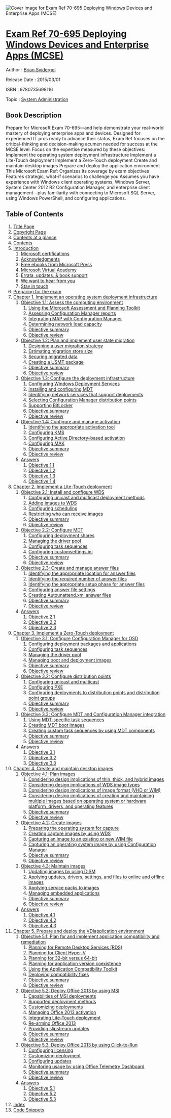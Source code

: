 ![Cover image for Exam Ref 70-695 Deploying Windows Devices and Enterprise Apps (MCSE)](https://imgdetail.ebookreading.net/cover/cover/system_admin/EB9780735698116.jpg)

[Exam Ref 70-695 Deploying Windows Devices and Enterprise Apps (MCSE)](https://ebookreading.net/view/book/Exam+Ref+70-695+Deploying+Windows+Devices+and+Enterprise+Apps+%28MCSE%29-EB9780735698116_1.html "Exam Ref 70-695 Deploying Windows Devices and Enterprise Apps (MCSE)")
====================================================================================================================

Author : [Brian Svidergol](https://ebookreading.net/search/author/Brian+Svidergol)

Release Date : 2015/03/01

ISBN : 9780735698116

Topic : [System Administration](https://ebookreading.net/search/category/system-administration)

Book Description
-----------------

Prepare for Microsoft Exam 70-695—and help demonstrate your real-world mastery of deploying enterprise apps and devices. Designed for experienced IT pros ready to advance their status, Exam Ref focuses on the critical-thinking and decision-making acumen needed for success at the MCSE level.
Focus on the expertise measured by these objectives:
Implement the operating system deployment infrastructure
Implement a Lite-Touch deployment
Implement a Zero-Touch deployment
Create and maintain desktop images
Prepare and deploy the application environment
This Microsoft Exam Ref:
Organizes its coverage by exam objectives
Features strategic, what-if scenarios to challenge you
Assumes you have experience with Windows client operating systems, Windows Server, System Center 2012 R2 Configuration Manager, and enterprise client management—plus familiarity with connecting to Microsoft SQL Server, using Windows PowerShell, and configuring applications.
              
Table of Contents
-----------------

1. [Title Page](https://ebookreading.net/view/book/Exam+Ref+70-695+Deploying+Windows+Devices+and+Enterprise+Apps+%28MCSE%29-EB9780735698116_2.html#title)
1. [Copyright Page](https://ebookreading.net/view/book/Exam+Ref+70-695+Deploying+Windows+Devices+and+Enterprise+Apps+%28MCSE%29-EB9780735698116_3.html#copyright)
1. [Contents at a glance](https://ebookreading.net/view/book/Exam+Ref+70-695+Deploying+Windows+Devices+and+Enterprise+Apps+%28MCSE%29-EB9780735698116_4.html#toc)
1. [Contents](https://ebookreading.net/view/book/Exam+Ref+70-695+Deploying+Windows+Devices+and+Enterprise+Apps+%28MCSE%29-EB9780735698116_5.html#bk01-toc)
1. [Introduction](https://ebookreading.net/view/book/Exam+Ref+70-695+Deploying+Windows+Devices+and+Enterprise+Apps+%28MCSE%29-EB9780735698116_6.html#pref01)
    1. [Microsoft certifications](https://ebookreading.net/view/book/Exam+Ref+70-695+Deploying+Windows+Devices+and+Enterprise+Apps+%28MCSE%29-EB9780735698116_6.html#pref01lev1sec1)
    1. [Acknowledgments](https://ebookreading.net/view/book/Exam+Ref+70-695+Deploying+Windows+Devices+and+Enterprise+Apps+%28MCSE%29-EB9780735698116_6.html#pref01lev1sec2)
    1. [Free ebooks from Microsoft Press](https://ebookreading.net/view/book/Exam+Ref+70-695+Deploying+Windows+Devices+and+Enterprise+Apps+%28MCSE%29-EB9780735698116_6.html#pref01lev1sec3)
    1. [Microsoft Virtual Academy](https://ebookreading.net/view/book/Exam+Ref+70-695+Deploying+Windows+Devices+and+Enterprise+Apps+%28MCSE%29-EB9780735698116_6.html#pref01lev1sec4)
    1. [Errata, updates, &amp; book support](https://ebookreading.net/view/book/Exam+Ref+70-695+Deploying+Windows+Devices+and+Enterprise+Apps+%28MCSE%29-EB9780735698116_6.html#pref01lev1sec5)
    1. [We want to hear from you](https://ebookreading.net/view/book/Exam+Ref+70-695+Deploying+Windows+Devices+and+Enterprise+Apps+%28MCSE%29-EB9780735698116_6.html#pref01lev1sec6)
    1. [Stay in touch](https://ebookreading.net/view/book/Exam+Ref+70-695+Deploying+Windows+Devices+and+Enterprise+Apps+%28MCSE%29-EB9780735698116_6.html#pref01lev1sec7)
1. [Preparing for the exam](https://ebookreading.net/view/book/Exam+Ref+70-695+Deploying+Windows+Devices+and+Enterprise+Apps+%28MCSE%29-EB9780735698116_7.html#pref02)
1. [Chapter 1. Implement an operating system deployment infrastructure](https://ebookreading.net/view/book/Exam+Ref+70-695+Deploying+Windows+Devices+and+Enterprise+Apps+%28MCSE%29-EB9780735698116_8.html#ch01)
    1. [Objective 1.1: Assess the computing environment](https://ebookreading.net/view/book/Exam+Ref+70-695+Deploying+Windows+Devices+and+Enterprise+Apps+%28MCSE%29-EB9780735698116_8.html#ch01lev1sec1)
        1. [Using the Microsoft Assessment and Planning Toolkit](https://ebookreading.net/view/book/Exam+Ref+70-695+Deploying+Windows+Devices+and+Enterprise+Apps+%28MCSE%29-EB9780735698116_8.html#ch01lev2sec1)
        1. [Assessing Configuration Manager reports](https://ebookreading.net/view/book/Exam+Ref+70-695+Deploying+Windows+Devices+and+Enterprise+Apps+%28MCSE%29-EB9780735698116_8.html#ch01lev2sec2)
        1. [Integrating MAP with Configuration Manager](https://ebookreading.net/view/book/Exam+Ref+70-695+Deploying+Windows+Devices+and+Enterprise+Apps+%28MCSE%29-EB9780735698116_8.html#ch01lev2sec3)
        1. [Determining network load capacity](https://ebookreading.net/view/book/Exam+Ref+70-695+Deploying+Windows+Devices+and+Enterprise+Apps+%28MCSE%29-EB9780735698116_8.html#ch01lev2sec4)
        1. [Objective summary](https://ebookreading.net/view/book/Exam+Ref+70-695+Deploying+Windows+Devices+and+Enterprise+Apps+%28MCSE%29-EB9780735698116_8.html#ch01lev2sec5)
        1. [Objective review](https://ebookreading.net/view/book/Exam+Ref+70-695+Deploying+Windows+Devices+and+Enterprise+Apps+%28MCSE%29-EB9780735698116_8.html#ch01lev2sec6)
    1. [Objective 1.2: Plan and implement user state migration](https://ebookreading.net/view/book/Exam+Ref+70-695+Deploying+Windows+Devices+and+Enterprise+Apps+%28MCSE%29-EB9780735698116_8.html#ch01lev1sec2)
        1. [Designing a user migration strategy](https://ebookreading.net/view/book/Exam+Ref+70-695+Deploying+Windows+Devices+and+Enterprise+Apps+%28MCSE%29-EB9780735698116_8.html#ch01lev2sec7)
        1. [Estimating migration store size](https://ebookreading.net/view/book/Exam+Ref+70-695+Deploying+Windows+Devices+and+Enterprise+Apps+%28MCSE%29-EB9780735698116_8.html#ch01lev2sec8)
        1. [Securing migrated data](https://ebookreading.net/view/book/Exam+Ref+70-695+Deploying+Windows+Devices+and+Enterprise+Apps+%28MCSE%29-EB9780735698116_8.html#ch01lev2sec9)
        1. [Creating a USMT package](https://ebookreading.net/view/book/Exam+Ref+70-695+Deploying+Windows+Devices+and+Enterprise+Apps+%28MCSE%29-EB9780735698116_8.html#ch01lev2sec10)
        1. [Objective summary](https://ebookreading.net/view/book/Exam+Ref+70-695+Deploying+Windows+Devices+and+Enterprise+Apps+%28MCSE%29-EB9780735698116_8.html#ch01lev2sec11)
        1. [Objective review](https://ebookreading.net/view/book/Exam+Ref+70-695+Deploying+Windows+Devices+and+Enterprise+Apps+%28MCSE%29-EB9780735698116_8.html#ch01lev2sec12)
    1. [Objective 1.3: Configure the deployment infrastructure](https://ebookreading.net/view/book/Exam+Ref+70-695+Deploying+Windows+Devices+and+Enterprise+Apps+%28MCSE%29-EB9780735698116_8.html#ch01lev1sec3)
        1. [Configuring Windows Deployment Services](https://ebookreading.net/view/book/Exam+Ref+70-695+Deploying+Windows+Devices+and+Enterprise+Apps+%28MCSE%29-EB9780735698116_8.html#ch01lev2sec13)
        1. [Installing and configuring MDT](https://ebookreading.net/view/book/Exam+Ref+70-695+Deploying+Windows+Devices+and+Enterprise+Apps+%28MCSE%29-EB9780735698116_8.html#ch01lev2sec14)
        1. [Identifying network services that support deployments](https://ebookreading.net/view/book/Exam+Ref+70-695+Deploying+Windows+Devices+and+Enterprise+Apps+%28MCSE%29-EB9780735698116_8.html#ch01lev2sec15)
        1. [Selecting Configuration Manager distribution points](https://ebookreading.net/view/book/Exam+Ref+70-695+Deploying+Windows+Devices+and+Enterprise+Apps+%28MCSE%29-EB9780735698116_8.html#ch01lev2sec16)
        1. [Supporting BitLocker](https://ebookreading.net/view/book/Exam+Ref+70-695+Deploying+Windows+Devices+and+Enterprise+Apps+%28MCSE%29-EB9780735698116_8.html#ch01lev2sec17)
        1. [Objective summary](https://ebookreading.net/view/book/Exam+Ref+70-695+Deploying+Windows+Devices+and+Enterprise+Apps+%28MCSE%29-EB9780735698116_8.html#ch01lev2sec18)
        1. [Objective review](https://ebookreading.net/view/book/Exam+Ref+70-695+Deploying+Windows+Devices+and+Enterprise+Apps+%28MCSE%29-EB9780735698116_8.html#ch01lev2sec19)
    1. [Objective 1.4: Configure and manage activation](https://ebookreading.net/view/book/Exam+Ref+70-695+Deploying+Windows+Devices+and+Enterprise+Apps+%28MCSE%29-EB9780735698116_8.html#ch01lev1sec4)
        1. [Identifying the appropriate activation tool](https://ebookreading.net/view/book/Exam+Ref+70-695+Deploying+Windows+Devices+and+Enterprise+Apps+%28MCSE%29-EB9780735698116_8.html#ch01lev2sec20)
        1. [Configuring KMS](https://ebookreading.net/view/book/Exam+Ref+70-695+Deploying+Windows+Devices+and+Enterprise+Apps+%28MCSE%29-EB9780735698116_8.html#ch01lev2sec21)
        1. [Configuring Active Directory–based activation](https://ebookreading.net/view/book/Exam+Ref+70-695+Deploying+Windows+Devices+and+Enterprise+Apps+%28MCSE%29-EB9780735698116_8.html#ch01lev2sec22)
        1. [Configuring MAK](https://ebookreading.net/view/book/Exam+Ref+70-695+Deploying+Windows+Devices+and+Enterprise+Apps+%28MCSE%29-EB9780735698116_8.html#ch01lev2sec23)
        1. [Objective summary](https://ebookreading.net/view/book/Exam+Ref+70-695+Deploying+Windows+Devices+and+Enterprise+Apps+%28MCSE%29-EB9780735698116_8.html#ch01lev2sec24)
        1. [Objective review](https://ebookreading.net/view/book/Exam+Ref+70-695+Deploying+Windows+Devices+and+Enterprise+Apps+%28MCSE%29-EB9780735698116_8.html#ch01lev2sec25)
    1. [Answers](https://ebookreading.net/view/book/Exam+Ref+70-695+Deploying+Windows+Devices+and+Enterprise+Apps+%28MCSE%29-EB9780735698116_8.html#ch01lev1sec5)
        1. [Objective 1.1](https://ebookreading.net/view/book/Exam+Ref+70-695+Deploying+Windows+Devices+and+Enterprise+Apps+%28MCSE%29-EB9780735698116_8.html#ch01lev2sec26)
        1. [Objective 1.2](https://ebookreading.net/view/book/Exam+Ref+70-695+Deploying+Windows+Devices+and+Enterprise+Apps+%28MCSE%29-EB9780735698116_8.html#ch01lev2sec27)
        1. [Objective 1.3](https://ebookreading.net/view/book/Exam+Ref+70-695+Deploying+Windows+Devices+and+Enterprise+Apps+%28MCSE%29-EB9780735698116_8.html#ch01lev2sec28)
        1. [Objective 1.4](https://ebookreading.net/view/book/Exam+Ref+70-695+Deploying+Windows+Devices+and+Enterprise+Apps+%28MCSE%29-EB9780735698116_8.html#ch01lev2sec29)
1. [Chapter 2. Implement a Lite-Touch deployment](https://ebookreading.net/view/book/Exam+Ref+70-695+Deploying+Windows+Devices+and+Enterprise+Apps+%28MCSE%29-EB9780735698116_9.html#ch02)
    1. [Objective 2.1: Install and configure WDS](https://ebookreading.net/view/book/Exam+Ref+70-695+Deploying+Windows+Devices+and+Enterprise+Apps+%28MCSE%29-EB9780735698116_9.html#ch02lev1sec1)
        1. [Configuring unicast and multicast deployment methods](https://ebookreading.net/view/book/Exam+Ref+70-695+Deploying+Windows+Devices+and+Enterprise+Apps+%28MCSE%29-EB9780735698116_9.html#ch02lev2sec1)
        1. [Adding images to WDS](https://ebookreading.net/view/book/Exam+Ref+70-695+Deploying+Windows+Devices+and+Enterprise+Apps+%28MCSE%29-EB9780735698116_9.html#ch02lev2sec2)
        1. [Configuring scheduling](https://ebookreading.net/view/book/Exam+Ref+70-695+Deploying+Windows+Devices+and+Enterprise+Apps+%28MCSE%29-EB9780735698116_9.html#ch02lev2sec3)
        1. [Restricting who can receive images](https://ebookreading.net/view/book/Exam+Ref+70-695+Deploying+Windows+Devices+and+Enterprise+Apps+%28MCSE%29-EB9780735698116_9.html#ch02lev2sec4)
        1. [Objective summary](https://ebookreading.net/view/book/Exam+Ref+70-695+Deploying+Windows+Devices+and+Enterprise+Apps+%28MCSE%29-EB9780735698116_9.html#ch02lev2sec5)
        1. [Objective review](https://ebookreading.net/view/book/Exam+Ref+70-695+Deploying+Windows+Devices+and+Enterprise+Apps+%28MCSE%29-EB9780735698116_9.html#ch02lev2sec6)
    1. [Objective 2.2: Configure MDT](https://ebookreading.net/view/book/Exam+Ref+70-695+Deploying+Windows+Devices+and+Enterprise+Apps+%28MCSE%29-EB9780735698116_9.html#ch02lev1sec2)
        1. [Configuring deployment shares](https://ebookreading.net/view/book/Exam+Ref+70-695+Deploying+Windows+Devices+and+Enterprise+Apps+%28MCSE%29-EB9780735698116_9.html#ch02lev2sec7)
        1. [Managing the driver pool](https://ebookreading.net/view/book/Exam+Ref+70-695+Deploying+Windows+Devices+and+Enterprise+Apps+%28MCSE%29-EB9780735698116_9.html#ch02lev2sec8)
        1. [Configuring task sequences](https://ebookreading.net/view/book/Exam+Ref+70-695+Deploying+Windows+Devices+and+Enterprise+Apps+%28MCSE%29-EB9780735698116_9.html#ch02lev2sec9)
        1. [Configuring customsettings.ini](https://ebookreading.net/view/book/Exam+Ref+70-695+Deploying+Windows+Devices+and+Enterprise+Apps+%28MCSE%29-EB9780735698116_9.html#ch02lev2sec10)
        1. [Objective summary](https://ebookreading.net/view/book/Exam+Ref+70-695+Deploying+Windows+Devices+and+Enterprise+Apps+%28MCSE%29-EB9780735698116_9.html#ch02lev2sec11)
        1. [Objective review](https://ebookreading.net/view/book/Exam+Ref+70-695+Deploying+Windows+Devices+and+Enterprise+Apps+%28MCSE%29-EB9780735698116_9.html#ch02lev2sec12)
    1. [Objective 2.3: Create and manage answer files](https://ebookreading.net/view/book/Exam+Ref+70-695+Deploying+Windows+Devices+and+Enterprise+Apps+%28MCSE%29-EB9780735698116_9.html#ch02lev1sec3)
        1. [Identifying the appropriate location for answer files](https://ebookreading.net/view/book/Exam+Ref+70-695+Deploying+Windows+Devices+and+Enterprise+Apps+%28MCSE%29-EB9780735698116_9.html#ch02lev2sec13)
        1. [Identifying the required number of answer files](https://ebookreading.net/view/book/Exam+Ref+70-695+Deploying+Windows+Devices+and+Enterprise+Apps+%28MCSE%29-EB9780735698116_9.html#ch02lev2sec14)
        1. [Identifying the appropriate setup phase for answer files](https://ebookreading.net/view/book/Exam+Ref+70-695+Deploying+Windows+Devices+and+Enterprise+Apps+%28MCSE%29-EB9780735698116_9.html#ch02lev2sec15)
        1. [Configuring answer file settings](https://ebookreading.net/view/book/Exam+Ref+70-695+Deploying+Windows+Devices+and+Enterprise+Apps+%28MCSE%29-EB9780735698116_9.html#ch02lev2sec16)
        1. [Creating Autounattend.xml answer files](https://ebookreading.net/view/book/Exam+Ref+70-695+Deploying+Windows+Devices+and+Enterprise+Apps+%28MCSE%29-EB9780735698116_9.html#ch02lev2sec17)
        1. [Objective summary](https://ebookreading.net/view/book/Exam+Ref+70-695+Deploying+Windows+Devices+and+Enterprise+Apps+%28MCSE%29-EB9780735698116_9.html#ch02lev2sec18)
        1. [Objective review](https://ebookreading.net/view/book/Exam+Ref+70-695+Deploying+Windows+Devices+and+Enterprise+Apps+%28MCSE%29-EB9780735698116_9.html#ch02lev2sec19)
    1. [Answers](https://ebookreading.net/view/book/Exam+Ref+70-695+Deploying+Windows+Devices+and+Enterprise+Apps+%28MCSE%29-EB9780735698116_9.html#ch02lev1sec4)
        1. [Objective 2.1](https://ebookreading.net/view/book/Exam+Ref+70-695+Deploying+Windows+Devices+and+Enterprise+Apps+%28MCSE%29-EB9780735698116_9.html#ch02lev2sec20)
        1. [Objective 2.2](https://ebookreading.net/view/book/Exam+Ref+70-695+Deploying+Windows+Devices+and+Enterprise+Apps+%28MCSE%29-EB9780735698116_9.html#ch02lev2sec21)
        1. [Objective 2.3](https://ebookreading.net/view/book/Exam+Ref+70-695+Deploying+Windows+Devices+and+Enterprise+Apps+%28MCSE%29-EB9780735698116_9.html#ch02lev2sec22)
1. [Chapter 3. Implement a Zero-Touch deployment](https://ebookreading.net/view/book/Exam+Ref+70-695+Deploying+Windows+Devices+and+Enterprise+Apps+%28MCSE%29-EB9780735698116_10.html#ch03)
    1. [Objective 3.1: Configure Configuration Manager for OSD](https://ebookreading.net/view/book/Exam+Ref+70-695+Deploying+Windows+Devices+and+Enterprise+Apps+%28MCSE%29-EB9780735698116_10.html#ch03lev1sec1)
        1. [Configuring deployment packages and applications](https://ebookreading.net/view/book/Exam+Ref+70-695+Deploying+Windows+Devices+and+Enterprise+Apps+%28MCSE%29-EB9780735698116_10.html#ch03lev2sec1)
        1. [Configuring task sequences](https://ebookreading.net/view/book/Exam+Ref+70-695+Deploying+Windows+Devices+and+Enterprise+Apps+%28MCSE%29-EB9780735698116_10.html#ch03lev2sec2)
        1. [Managing the driver pool](https://ebookreading.net/view/book/Exam+Ref+70-695+Deploying+Windows+Devices+and+Enterprise+Apps+%28MCSE%29-EB9780735698116_10.html#ch03lev2sec3)
        1. [Managing boot and deployment images](https://ebookreading.net/view/book/Exam+Ref+70-695+Deploying+Windows+Devices+and+Enterprise+Apps+%28MCSE%29-EB9780735698116_10.html#ch03lev2sec4)
        1. [Objective summary](https://ebookreading.net/view/book/Exam+Ref+70-695+Deploying+Windows+Devices+and+Enterprise+Apps+%28MCSE%29-EB9780735698116_10.html#ch03lev2sec5)
        1. [Objective review](https://ebookreading.net/view/book/Exam+Ref+70-695+Deploying+Windows+Devices+and+Enterprise+Apps+%28MCSE%29-EB9780735698116_10.html#ch03lev2sec6)
    1. [Objective 3.2: Configure distribution points](https://ebookreading.net/view/book/Exam+Ref+70-695+Deploying+Windows+Devices+and+Enterprise+Apps+%28MCSE%29-EB9780735698116_10.html#ch03lev1sec2)
        1. [Configuring unicast and multicast](https://ebookreading.net/view/book/Exam+Ref+70-695+Deploying+Windows+Devices+and+Enterprise+Apps+%28MCSE%29-EB9780735698116_10.html#ch03lev2sec7)
        1. [Configuring PXE](https://ebookreading.net/view/book/Exam+Ref+70-695+Deploying+Windows+Devices+and+Enterprise+Apps+%28MCSE%29-EB9780735698116_10.html#ch03lev2sec8)
        1. [Configuring deployments to distribution points and distribution point groups](https://ebookreading.net/view/book/Exam+Ref+70-695+Deploying+Windows+Devices+and+Enterprise+Apps+%28MCSE%29-EB9780735698116_10.html#ch03lev2sec9)
        1. [Objective summary](https://ebookreading.net/view/book/Exam+Ref+70-695+Deploying+Windows+Devices+and+Enterprise+Apps+%28MCSE%29-EB9780735698116_10.html#ch03lev2sec10)
        1. [Objective review](https://ebookreading.net/view/book/Exam+Ref+70-695+Deploying+Windows+Devices+and+Enterprise+Apps+%28MCSE%29-EB9780735698116_10.html#ch03lev2sec11)
    1. [Objective 3.3: Configure MDT and Configuration Manager integration](https://ebookreading.net/view/book/Exam+Ref+70-695+Deploying+Windows+Devices+and+Enterprise+Apps+%28MCSE%29-EB9780735698116_10.html#ch03lev1sec3)
        1. [Using MDT-specific task sequences](https://ebookreading.net/view/book/Exam+Ref+70-695+Deploying+Windows+Devices+and+Enterprise+Apps+%28MCSE%29-EB9780735698116_10.html#ch03lev2sec12)
        1. [Creating MDT boot images](https://ebookreading.net/view/book/Exam+Ref+70-695+Deploying+Windows+Devices+and+Enterprise+Apps+%28MCSE%29-EB9780735698116_10.html#ch03lev2sec13)
        1. [Creating custom task sequences by using MDT components](https://ebookreading.net/view/book/Exam+Ref+70-695+Deploying+Windows+Devices+and+Enterprise+Apps+%28MCSE%29-EB9780735698116_10.html#ch03lev2sec14)
        1. [Objective summary](https://ebookreading.net/view/book/Exam+Ref+70-695+Deploying+Windows+Devices+and+Enterprise+Apps+%28MCSE%29-EB9780735698116_10.html#ch03lev2sec15)
        1. [Objective review](https://ebookreading.net/view/book/Exam+Ref+70-695+Deploying+Windows+Devices+and+Enterprise+Apps+%28MCSE%29-EB9780735698116_10.html#ch03lev2sec16)
    1. [Answers](https://ebookreading.net/view/book/Exam+Ref+70-695+Deploying+Windows+Devices+and+Enterprise+Apps+%28MCSE%29-EB9780735698116_10.html#ch03lev1sec4)
        1. [Objective 3.1](https://ebookreading.net/view/book/Exam+Ref+70-695+Deploying+Windows+Devices+and+Enterprise+Apps+%28MCSE%29-EB9780735698116_10.html#ch03lev2sec17)
        1. [Objective 3.2](https://ebookreading.net/view/book/Exam+Ref+70-695+Deploying+Windows+Devices+and+Enterprise+Apps+%28MCSE%29-EB9780735698116_10.html#ch03lev2sec18)
        1. [Objective 3.3](https://ebookreading.net/view/book/Exam+Ref+70-695+Deploying+Windows+Devices+and+Enterprise+Apps+%28MCSE%29-EB9780735698116_10.html#ch03lev2sec19)
1. [Chapter 4. Create and maintain desktop images](https://ebookreading.net/view/book/Exam+Ref+70-695+Deploying+Windows+Devices+and+Enterprise+Apps+%28MCSE%29-EB9780735698116_11.html#ch04)
    1. [Objective 4.1: Plan images](https://ebookreading.net/view/book/Exam+Ref+70-695+Deploying+Windows+Devices+and+Enterprise+Apps+%28MCSE%29-EB9780735698116_11.html#ch04lev1sec1)
        1. [Considering design implications of thin, thick, and hybrid images](https://ebookreading.net/view/book/Exam+Ref+70-695+Deploying+Windows+Devices+and+Enterprise+Apps+%28MCSE%29-EB9780735698116_11.html#ch04lev2sec1)
        1. [Considering design implications of WDS image types](https://ebookreading.net/view/book/Exam+Ref+70-695+Deploying+Windows+Devices+and+Enterprise+Apps+%28MCSE%29-EB9780735698116_11.html#ch04lev2sec2)
        1. [Considering design implications of image format (VHD or WIM)](https://ebookreading.net/view/book/Exam+Ref+70-695+Deploying+Windows+Devices+and+Enterprise+Apps+%28MCSE%29-EB9780735698116_11.html#ch04lev2sec3)
        1. [Considering design implications of creating and maintaining multiple images based on operating system or hardware platform, drivers, and operating features](https://ebookreading.net/view/book/Exam+Ref+70-695+Deploying+Windows+Devices+and+Enterprise+Apps+%28MCSE%29-EB9780735698116_11.html#ch04lev2sec4)
        1. [Objective summary](https://ebookreading.net/view/book/Exam+Ref+70-695+Deploying+Windows+Devices+and+Enterprise+Apps+%28MCSE%29-EB9780735698116_11.html#ch04lev2sec5)
        1. [Objective review](https://ebookreading.net/view/book/Exam+Ref+70-695+Deploying+Windows+Devices+and+Enterprise+Apps+%28MCSE%29-EB9780735698116_11.html#ch04lev2sec6)
    1. [Objective 4.2: Create images](https://ebookreading.net/view/book/Exam+Ref+70-695+Deploying+Windows+Devices+and+Enterprise+Apps+%28MCSE%29-EB9780735698116_11.html#ch04lev1sec2)
        1. [Preparing the operating system for capture](https://ebookreading.net/view/book/Exam+Ref+70-695+Deploying+Windows+Devices+and+Enterprise+Apps+%28MCSE%29-EB9780735698116_11.html#ch04lev2sec7)
        1. [Creating capture images by using WDS](https://ebookreading.net/view/book/Exam+Ref+70-695+Deploying+Windows+Devices+and+Enterprise+Apps+%28MCSE%29-EB9780735698116_11.html#ch04lev2sec8)
        1. [Capturing an image to an existing or new WIM file](https://ebookreading.net/view/book/Exam+Ref+70-695+Deploying+Windows+Devices+and+Enterprise+Apps+%28MCSE%29-EB9780735698116_11.html#ch04lev2sec9)
        1. [Capturing an operating system image by using Configuration Manager](https://ebookreading.net/view/book/Exam+Ref+70-695+Deploying+Windows+Devices+and+Enterprise+Apps+%28MCSE%29-EB9780735698116_11.html#ch04lev2sec10)
        1. [Objective summary](https://ebookreading.net/view/book/Exam+Ref+70-695+Deploying+Windows+Devices+and+Enterprise+Apps+%28MCSE%29-EB9780735698116_11.html#ch04lev2sec11)
        1. [Objective review](https://ebookreading.net/view/book/Exam+Ref+70-695+Deploying+Windows+Devices+and+Enterprise+Apps+%28MCSE%29-EB9780735698116_11.html#ch04lev2sec12)
    1. [Objective 4.3: Maintain images](https://ebookreading.net/view/book/Exam+Ref+70-695+Deploying+Windows+Devices+and+Enterprise+Apps+%28MCSE%29-EB9780735698116_11.html#ch04lev1sec3)
        1. [Updating images by using DISM](https://ebookreading.net/view/book/Exam+Ref+70-695+Deploying+Windows+Devices+and+Enterprise+Apps+%28MCSE%29-EB9780735698116_11.html#ch04lev2sec13)
        1. [Applying updates, drivers, settings, and files to online and offline images](https://ebookreading.net/view/book/Exam+Ref+70-695+Deploying+Windows+Devices+and+Enterprise+Apps+%28MCSE%29-EB9780735698116_11.html#ch04lev2sec14)
        1. [Applying service packs to images](https://ebookreading.net/view/book/Exam+Ref+70-695+Deploying+Windows+Devices+and+Enterprise+Apps+%28MCSE%29-EB9780735698116_11.html#ch04lev2sec15)
        1. [Managing embedded applications](https://ebookreading.net/view/book/Exam+Ref+70-695+Deploying+Windows+Devices+and+Enterprise+Apps+%28MCSE%29-EB9780735698116_11.html#ch04lev2sec16)
        1. [Objective summary](https://ebookreading.net/view/book/Exam+Ref+70-695+Deploying+Windows+Devices+and+Enterprise+Apps+%28MCSE%29-EB9780735698116_11.html#ch04lev2sec17)
        1. [Objective review](https://ebookreading.net/view/book/Exam+Ref+70-695+Deploying+Windows+Devices+and+Enterprise+Apps+%28MCSE%29-EB9780735698116_11.html#ch04lev2sec18)
    1. [Answers](https://ebookreading.net/view/book/Exam+Ref+70-695+Deploying+Windows+Devices+and+Enterprise+Apps+%28MCSE%29-EB9780735698116_11.html#ch04lev1sec4)
        1. [Objective 4.1](https://ebookreading.net/view/book/Exam+Ref+70-695+Deploying+Windows+Devices+and+Enterprise+Apps+%28MCSE%29-EB9780735698116_11.html#ch04lev2sec19)
        1. [Objective 4.2](https://ebookreading.net/view/book/Exam+Ref+70-695+Deploying+Windows+Devices+and+Enterprise+Apps+%28MCSE%29-EB9780735698116_11.html#ch04lev2sec20)
        1. [Objective 4.3](https://ebookreading.net/view/book/Exam+Ref+70-695+Deploying+Windows+Devices+and+Enterprise+Apps+%28MCSE%29-EB9780735698116_11.html#ch04lev2sec21)
1. [Chapter 5. Prepare and deploy the VDIapplication environment](https://ebookreading.net/view/book/Exam+Ref+70-695+Deploying+Windows+Devices+and+Enterprise+Apps+%28MCSE%29-EB9780735698116_12.html#ch05)
    1. [Objective 5.1: Plan for and implement application compatibility and remediation](https://ebookreading.net/view/book/Exam+Ref+70-695+Deploying+Windows+Devices+and+Enterprise+Apps+%28MCSE%29-EB9780735698116_12.html#ch05lev1sec1)
        1. [Planning for Remote Desktop Services (RDS)](https://ebookreading.net/view/book/Exam+Ref+70-695+Deploying+Windows+Devices+and+Enterprise+Apps+%28MCSE%29-EB9780735698116_12.html#ch05lev2sec1)
        1. [Planning for Client Hyper-V](https://ebookreading.net/view/book/Exam+Ref+70-695+Deploying+Windows+Devices+and+Enterprise+Apps+%28MCSE%29-EB9780735698116_12.html#ch05lev2sec2)
        1. [Planning for 32-bit versus 64-bit](https://ebookreading.net/view/book/Exam+Ref+70-695+Deploying+Windows+Devices+and+Enterprise+Apps+%28MCSE%29-EB9780735698116_12.html#ch05lev2sec3)
        1. [Planning for application version coexistence](https://ebookreading.net/view/book/Exam+Ref+70-695+Deploying+Windows+Devices+and+Enterprise+Apps+%28MCSE%29-EB9780735698116_12.html#ch05lev2sec4)
        1. [Using the Application Compatibility Toolkit](https://ebookreading.net/view/book/Exam+Ref+70-695+Deploying+Windows+Devices+and+Enterprise+Apps+%28MCSE%29-EB9780735698116_12.html#ch05lev2sec5)
        1. [Deploying compatibility fixes](https://ebookreading.net/view/book/Exam+Ref+70-695+Deploying+Windows+Devices+and+Enterprise+Apps+%28MCSE%29-EB9780735698116_12.html#ch05lev2sec6)
        1. [Objective summary](https://ebookreading.net/view/book/Exam+Ref+70-695+Deploying+Windows+Devices+and+Enterprise+Apps+%28MCSE%29-EB9780735698116_12.html#ch05lev2sec7)
        1. [Objective review](https://ebookreading.net/view/book/Exam+Ref+70-695+Deploying+Windows+Devices+and+Enterprise+Apps+%28MCSE%29-EB9780735698116_12.html#ch05lev2sec8)
    1. [Objective 5.2: Deploy Office 2013 by using MSI](https://ebookreading.net/view/book/Exam+Ref+70-695+Deploying+Windows+Devices+and+Enterprise+Apps+%28MCSE%29-EB9780735698116_12.html#ch05lev1sec2)
        1. [Capabilities of MSI deployments](https://ebookreading.net/view/book/Exam+Ref+70-695+Deploying+Windows+Devices+and+Enterprise+Apps+%28MCSE%29-EB9780735698116_12.html#ch05lev2sec9)
        1. [Supported deployment methods](https://ebookreading.net/view/book/Exam+Ref+70-695+Deploying+Windows+Devices+and+Enterprise+Apps+%28MCSE%29-EB9780735698116_12.html#ch05lev2sec10)
        1. [Customizing deployments](https://ebookreading.net/view/book/Exam+Ref+70-695+Deploying+Windows+Devices+and+Enterprise+Apps+%28MCSE%29-EB9780735698116_12.html#ch05lev2sec11)
        1. [Managing Office 2013 activation](https://ebookreading.net/view/book/Exam+Ref+70-695+Deploying+Windows+Devices+and+Enterprise+Apps+%28MCSE%29-EB9780735698116_12.html#ch05lev2sec12)
        1. [Integrating Lite-Touch deployment](https://ebookreading.net/view/book/Exam+Ref+70-695+Deploying+Windows+Devices+and+Enterprise+Apps+%28MCSE%29-EB9780735698116_12.html#ch05lev2sec13)
        1. [Re-arming Office 2013](https://ebookreading.net/view/book/Exam+Ref+70-695+Deploying+Windows+Devices+and+Enterprise+Apps+%28MCSE%29-EB9780735698116_12.html#ch05lev2sec14)
        1. [Providing slipstream updates](https://ebookreading.net/view/book/Exam+Ref+70-695+Deploying+Windows+Devices+and+Enterprise+Apps+%28MCSE%29-EB9780735698116_12.html#ch05lev2sec15)
        1. [Objective summary](https://ebookreading.net/view/book/Exam+Ref+70-695+Deploying+Windows+Devices+and+Enterprise+Apps+%28MCSE%29-EB9780735698116_12.html#ch05lev2sec16)
        1. [Objective review](https://ebookreading.net/view/book/Exam+Ref+70-695+Deploying+Windows+Devices+and+Enterprise+Apps+%28MCSE%29-EB9780735698116_12.html#ch05lev2sec17)
    1. [Objective 5.3: Deploy Office 2013 by using Click-to-Run](https://ebookreading.net/view/book/Exam+Ref+70-695+Deploying+Windows+Devices+and+Enterprise+Apps+%28MCSE%29-EB9780735698116_12.html#ch05lev1sec3)
        1. [Configuring licensing](https://ebookreading.net/view/book/Exam+Ref+70-695+Deploying+Windows+Devices+and+Enterprise+Apps+%28MCSE%29-EB9780735698116_12.html#ch05lev2sec18)
        1. [Customizing deployment](https://ebookreading.net/view/book/Exam+Ref+70-695+Deploying+Windows+Devices+and+Enterprise+Apps+%28MCSE%29-EB9780735698116_12.html#ch05lev2sec19)
        1. [Configuring updates](https://ebookreading.net/view/book/Exam+Ref+70-695+Deploying+Windows+Devices+and+Enterprise+Apps+%28MCSE%29-EB9780735698116_12.html#ch05lev2sec20)
        1. [Monitoring usage by using Office Telemetry Dashboard](https://ebookreading.net/view/book/Exam+Ref+70-695+Deploying+Windows+Devices+and+Enterprise+Apps+%28MCSE%29-EB9780735698116_12.html#ch05lev2sec21)
        1. [Objective summary](https://ebookreading.net/view/book/Exam+Ref+70-695+Deploying+Windows+Devices+and+Enterprise+Apps+%28MCSE%29-EB9780735698116_12.html#ch05lev2sec22)
        1. [Objective review](https://ebookreading.net/view/book/Exam+Ref+70-695+Deploying+Windows+Devices+and+Enterprise+Apps+%28MCSE%29-EB9780735698116_12.html#ch05lev2sec23)
    1. [Answers](https://ebookreading.net/view/book/Exam+Ref+70-695+Deploying+Windows+Devices+and+Enterprise+Apps+%28MCSE%29-EB9780735698116_12.html#ch05lev1sec4)
        1. [Objective 5.1](https://ebookreading.net/view/book/Exam+Ref+70-695+Deploying+Windows+Devices+and+Enterprise+Apps+%28MCSE%29-EB9780735698116_12.html#ch05lev2sec24)
        1. [Objective 5.2](https://ebookreading.net/view/book/Exam+Ref+70-695+Deploying+Windows+Devices+and+Enterprise+Apps+%28MCSE%29-EB9780735698116_12.html#ch05lev2sec25)
        1. [Objective 5.3](https://ebookreading.net/view/book/Exam+Ref+70-695+Deploying+Windows+Devices+and+Enterprise+Apps+%28MCSE%29-EB9780735698116_12.html#ch05lev2sec26)
1. [Index](https://ebookreading.net/view/book/Exam+Ref+70-695+Deploying+Windows+Devices+and+Enterprise+Apps+%28MCSE%29-EB9780735698116_13.html#index)
1. [Code Snippets](https://ebookreading.net/view/book/Exam+Ref+70-695+Deploying+Windows+Devices+and+Enterprise+Apps+%28MCSE%29-EB9780735698116_17.html#ch01_images)
